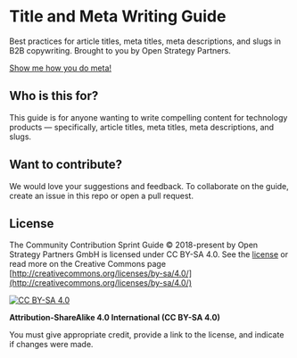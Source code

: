 # Title and Meta Writing Guide

Best practices for article titles, meta titles, meta descriptions, and slugs in B2B copywriting. Brought to you by Open Strategy Partners.

[Show me how you do meta!](https://github.com/open-strategy-partners/product-comms-guide/blob/main/titles-meta-guide.md)

## Who is this for?

This guide is for anyone wanting to write compelling content for technology products — specifically, article titles, meta titles, meta descriptions, and slugs.   

## Want to contribute?

We would love your suggestions and feedback. To collaborate on the guide, create an issue in this repo or open a pull request. 

## License
The Community Contribution Sprint Guide © 2018-present by Open Strategy Partners GmbH is licensed under CC BY-SA 4.0. See the [license](license) or read more on the Creative Commons page [http://creativecommons.org/licenses/by-sa/4.0/](http://creativecommons.org/licenses/by-sa/4.0/)

[![CC BY-SA 4.0][cc-by-sa-shield]][cc-by-sa]

[cc-by-sa]: http://creativecommons.org/licenses/by-sa/4.0/
[cc-by-sa-shield]: https://img.shields.io/badge/License-CC%20BY--SA%204.0-lightgrey.svg

**Attribution-ShareAlike 4.0 International (CC BY-SA 4.0)**

You must give appropriate credit, provide a link to the license, and indicate if changes were made. 
